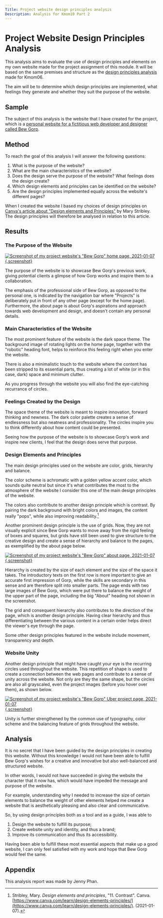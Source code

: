 ```yaml
---
Title: Project website design principles analysis
Description: Analysis for Kmom10 Part 2
---
```

Project Website Design Principles Analysis
=======================

This analysis aims to evaluate the use of design principles and elements on my own website made for the project assignment of this module. It will be based on the same premises and structure as the [design principles analysis](%base_url%/analysis/03_design_principles) made for Kmom06. 

The aim will be to determine which design principles are implemented, what feelings they generate and whether they suit the purpose of the website.

Sample
-----------------------
The subject of this analysis is the website that I have created for the project, which is a [personal website for a fictitious web developer and designer called Bew Gorp](http://www.student.bth.se/~jeph20/dbwebb-kurser/design/me/kmom10/).

Method
-----------------------
To reach the goal of this analysis I will answer the following questions:

1. What is the purpose of the website?
2. What are the main characteristics of the website?
3. Does the design serve the purpose of the website? What feelings does the design create?
4. Which design elements and principles can be identified on the website?
5. Are the design principles implemented equally across the website's different pages?

When I created the website I based my choices of design principles on [Canva's article about "Design elements and Principles"](https://www.canva.com/learn/design-elements-principles/) by Mary Stribley. The design principles will therefore be analysed in relation to this article.

Results
-----------------------

### The Purpose of the Website

[![Screenshot of my project website's "Bew Gorp" home page, 2021-01-07](%base_url%/image/bewgorp/homepage_screenshot_210107.png?w=857){.screenshot}](%base_url%/image/bewgorp/homepage_screenshot_210107.png "Click for full size")

The purpose of the website is to showcase Bew Gorp's previous work, giving potential clients a glimpse of how Gorp works and inspire them to a collaboration.

The emphasis of the professional side of Bew Gorp, as opposed to the personal one, is indicated by the navigation bar where "Projects" is deliberately put in front of any other page (except for the home page). Furthermore, the about page is about Gorp's aspirations and approach towards web development and design, and doesn't contain any personal details.

### Main Characteristics of the Website

The most prominent feature of the website is the dark space theme. The background image of rotating lights on the home page, together with the "robotic" heading font, helps to reinforce this feeling right when you enter the website.

There is also a minimalistic touch to the website where the content has been stripped to its essential parts, thus creating a lot of white (or in this case, dark) space and minimum clutter.

As you progress through the website you will also find the eye-catching recurrance of circles.

### Feelings Created by the Design

The space theme of the website is meant to inspire innovation, forward thinking and newness. The dark color palette creates a sense of endlessness but also neatness and professionality. The circles inspire you to think differently about how content could be presented. 

Seeing how the purpose of the website is to showcase Gorp's work and inspire new clients, I feel that the design does serve that purpose.

### Design Elements and Principles

The main design principles used on the website are color, grids, hierarchy and balance.

The color scheme is achromatic with a golden yellow accent color, which sounds quite neutral but since it's what contributes the most to the atmosphere of the website I consider this one of the main design principles of the website.

The colors also contribute to another design principle which is contrast. By pairing the dark background with bright colors and images, the content really "pops", while also improving readability.[^1]

Another prominent design principle is the use of grids. Now, they are not visually explicit since Bew Gorp wants to move away from the rigid feeling of boxes and squares, but grids have still been used to give structure to the creative design and create a sense of hierarchy and balance to the pages, as exemplified by the about page below.

[![Screenshot of my project website's "Bew Gorp" about page, 2021-01-07](%base_url%/image/bewgorp/about_screenshot_210107.png?w=857){.screenshot}](%base_url%/image/bewgorp/about_screenshot_210107.png "Click for full size")

Hierarchy is created by the size of each element and the size of the space it takes. The introductory texts on the first row is more important to give an accurate first impression of Gorp, while the skills are secondary in this sense and are therefore split into smaller parts. The page ends with two large images of Bew Gorp, which were put there to balance the weight of the upper part of the page, including the big "About" heading not shown in the screenshot.

The grid and consequent hierarchy also contributes to the direction of the page, which is another design principle. Having clear hierarchy and thus differentiating between the various content in a certain order helps direct the viewer's eye through the page.

Some other design principles featured in the website include movement, transparency and depth.

### Website Unity

Another design principle that might have caught your eye is the recurring circles used throughout the website. This repetition of shape is used to create a connection between the web pages and contribute to a sense of unity across the website. Not only are they the same shape, but the circles are also all grayscaled, even the project images (before you hover over them), as shown below.

[![Screenshot of my project website's "Bew Gorp" Uber project page, 2021-01-07](%base_url%/image/bewgorp/project_uber_screenshot_210107.png?w=857){.screenshot}](%base_url%/image/bewgorp/project_uber_screenshot_210107.png "Click for full size")

Unity is further strengthened by the common use of typography, color scheme and the balancing feature of grids throughout the website.

Analysis
------------------------

It is no secret that I have been guided by the design principles in creating this website. Without this knowledge I would not have been able to fulfill Bew Gorp's wishes for a creative and innovative but also well-balanced and structured website. 

In other words, I would not have succeeded in giving the website the character that it now has, which would have impeded the message and purpose of the website.

For example, understanding why I needed to increase the size of certain elements to balance the weight of other elements helped me create a website that is aesthetically pleasing and also clear and communicative.

So, by using design principles both as a tool and as a guide, I was able to

1. Design the website to fulfill its purpose;
2. Create website unity and identity, and thus a brand;
3. Improve its communication and thus its accessibility.

Having been able to fulfill these most essential aspects that make up a good website, I can only feel satisfied with my work and hope that Bew Gorp would feel the same.

Appendix
-----------------------

This analysis report was made by Jenny Phan.

[^1]: Stribley, Mary. *Design elements and principles*, "11. Contrast". Canva. [https://www.canva.com/learn/design-elements-principles/](https://www.canva.com/learn/design-elements-principles/). (2021-01-07).